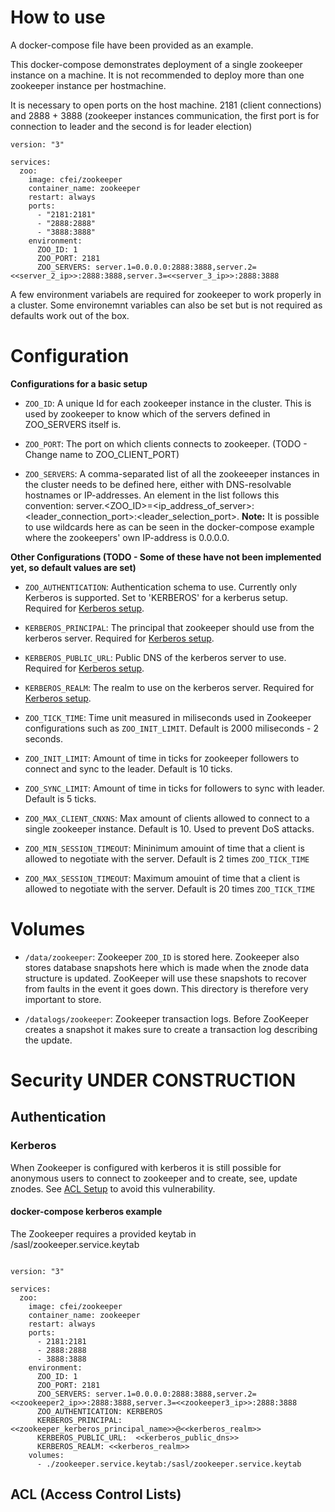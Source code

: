 # How to use

A docker-compose file have been provided as an example.

This docker-compose demonstrates deployment of a single zookeeper instance on a machine. It is not recommended to deploy more than one zookeeper instance per hostmachine.

It is necessary to open ports on the host machine. 2181 (client connections) and 2888 + 3888 (zookeeper instances communication, the first port is for connection to leader and the second is for leader election)

```
version: "3"

services:
  zoo:
    image: cfei/zookeeper
    container_name: zookeeper
    restart: always
    ports:
      - "2181:2181"
      - "2888:2888"
      - "3888:3888"
    environment:
      ZOO_ID: 1
      ZOO_PORT: 2181
      ZOO_SERVERS: server.1=0.0.0.0:2888:3888,server.2=<<server_2_ip>>:2888:3888,server.3=<<server_3_ip>>:2888:3888
```

A few environment variabels are required for zookeeper to work properly in a cluster. Some environemnt variables can also be set but is not required as defaults work out of the box.

# Configuration

**Configurations for a basic setup**

- `ZOO_ID`: A unique Id for each zookeeper instance in the cluster. This is used by zookeeper to know which of the servers defined in ZOO_SERVERS itself is.

- `ZOO_PORT`: The port on which clients connects to zookeeper. (TODO - Change name to ZOO_CLIENT_PORT)

- `ZOO_SERVERS`: A comma-separated list of all the zookeeeper instances in the cluster needs to be defined here, either with DNS-resolvable hostnames or IP-addresses. An element in the list follows this convention: server.<ZOO_ID>=<ip_address_of_server>:<leader_connection_port>:<leader_selection_port>. **Note:** It is possible to use wildcards here as can be seen in the docker-compose example where the zookeepers' own IP-address is 0.0.0.0.

**Other Configurations (TODO - Some of these have not been implemented yet, so default values are set)**

- `ZOO_AUTHENTICATION`: Authentication schema to use. Currently only Kerberos is supported. Set to 'KERBEROS' for a kerberus setup. Required for [Kerberos setup](#kerberos).

- `KERBEROS_PRINCIPAL`: The principal that zookeeper should use from the kerberos server. Required for [Kerberos setup](#kerberos).

- `KERBEROS_PUBLIC_URL`: Public DNS of the kerberos server to use. Required for [Kerberos setup](#kerberos).

- `KERBEROS_REALM`: The realm to use on the kerberos server. Required for [Kerberos setup](#kerberos).

- `ZOO_TICK_TIME`: Time unit measured in miliseconds used in Zookeeper configurations such as `ZOO_INIT_LIMIT`. Default is 2000 miliseconds - 2 seconds.

- `ZOO_INIT_LIMIT`: Amount of time in ticks for zookeeper followers to connect and sync to the leader. Default is 10 ticks.

- `ZOO_SYNC_LIMIT`: Amount of time in ticks for followers to sync with leader. Default is 5 ticks.

- `ZOO_MAX_CLIENT_CNXNS`: Max amount of clients allowed to connect to a single zookeeper instance. Default is 10. Used to prevent DoS attacks.

- `ZOO_MIN_SESSION_TIMEOUT`: Mininimum amouint of time that a client is allowed to negotiate with the server. Default is 2 times `ZOO_TICK_TIME`

- `ZOO_MAX_SESSION_TIMEOUT`: Maximum amouint of time that a client is allowed to negotiate with the server. Default is 20 times `ZOO_TICK_TIME`

# Volumes

- `/data/zookeeper`: Zookeeper `ZOO_ID` is stored here. Zookeeper also stores database snapshots here which is made when the znode data structure is updated. ZooKeeper will use these snapshots to recover from faults in the event it goes down. This directory is therefore very important to store.

- `/datalogs/zookeeper`: Zookeeper transaction logs. Before ZooKeeper creates a snapshot it makes sure to create a transaction log describing the update.

# <a name="security"></a> Security **UNDER CONSTRUCTION**

## <a name="authentication"></a> Authentication

### <a name="kerberos"></a> Kerberos

When Zookeeper is configured with kerberos it is still possible for anonymous users to connect to zookeeper and to create, see, update znodes. See [ACL Setup](#acl) to avoid this vulnerability.

#### docker-compose kerberos example

The Zookeeper requires a provided keytab in /sasl/zookeeper.service.keytab

```

version: "3"

services:
  zoo:
    image: cfei/zookeeper
    container_name: zookeeper
    restart: always
    ports:
      - 2181:2181
      - 2888:2888
      - 3888:3888
    environment:
      ZOO_ID: 1
      ZOO_PORT: 2181
      ZOO_SERVERS: server.1=0.0.0.0:2888:3888,server.2=<<zookeeper2_ip>>:2888:3888,server.3=<<zookeeper3_ip>>:2888:3888
      ZOO_AUTHENTICATION: KERBEROS
      KERBEROS_PRINCIPAL: <<zookeeper_kerberos_principal_name>>@<<kerberos_realm>>
      KERBEROS_PUBLIC_URL:  <<kerberos_public_dns>>
      KERBEROS_REALM: <<kerberos_realm>>
    volumes:
      - ./zookeeper.service.keytab:/sasl/zookeeper.service.keytab

```

## <a name="acl"></a> ACL (Access Control Lists)
